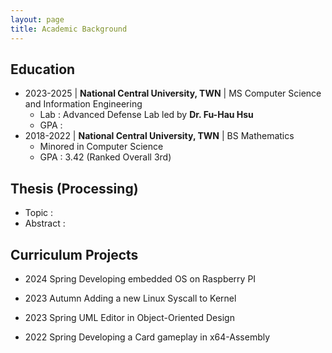 ```yaml
---
layout: page
title: Academic Background
---
```


## Education
- 2023-2025 | **National Central University, TWN** | MS Computer Science and Information Engineering
  - Lab : Advanced Defense Lab led by **Dr. Fu-Hau Hsu**
  - GPA :
- 2018-2022 | **National Central University, TWN** | BS Mathematics
  - Minored in Computer Science
  - GPA : 3.42 (Ranked Overall 3rd)


## Thesis (Processing)
* Topic :
* Abstract : 

## Curriculum Projects
* 2024 Spring	Developing embedded OS on Raspberry PI
  
* 2023 Autumn	Adding a new Linux Syscall to Kernel
  
* 2023 Spring	UML Editor in Object-Oriented Design
  
* 2022 Spring	Developing a Card gameplay in x64-Assembly
